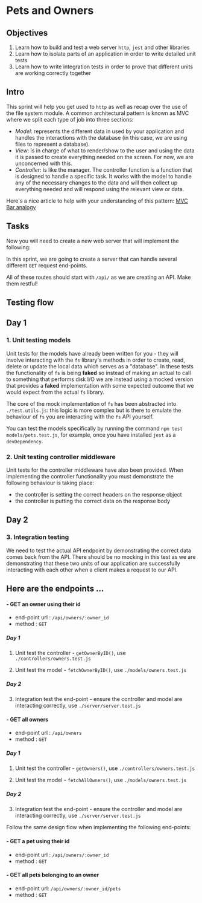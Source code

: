 # Pets and Owners

## Objectives

1. Learn how to build and test a web server `http`, `jest` and other libraries
2. Learn how to isolate parts of an application in order to write detailed unit tests
3. Learn how to write integration tests in order to prove that different units are working correctly together

## Intro

This sprint will help you get used to `http` as well as recap over the use of the file system module. A common architectural pattern is known as MVC where we split each type of job into three sections:

- _Model_: represents the different data in used by your application and handles the interactions with the database (in this case, we are using files to represent a database).
- _View_: is in charge of what to render/show to the user and using the data it is passed to create everything needed on the screen. For now, we are unconcerned with this.
- _Controller_: is like the manager. The controller function is a function that is designed to handle a specific task. It works with the model to handle any of the necessary changes to the data and will then collect up everything needed and will respond using the relevant view or data.

Here's a nice article to help with your understanding of this pattern:
[MVC Bar analogy](https://medium.freecodecamp.org/model-view-controller-mvc-explained-through-ordering-drinks-at-the-bar-efcba6255053)

## Tasks

Now you will need to create a new web server that will implement the following:

In this sprint, we are going to create a server that can handle several different `GET` request end-points.

All of these routes should start with `/api/` as we are creating an API. Make them restful!

## Testing flow

## Day 1

### 1. Unit testing models

Unit tests for the models have already been written for you - they will involve interacting with the `fs` library's methods in order to create, read, delete or update the local data which serves as a "database". In these tests the functionality of `fs` is being **faked** so instead of making an actual to call to something that performs disk I/O we are instead using a mocked version that provides a **faked** implementation with some expected outcome that we would expect from the actual `fs` library.

The core of the mock implementation of `fs` has been abstracted into `./test.utils.js`: this logic is more complex but is there to emulate the behaviour of `fs` you are interacting with the `fs` API yourself.

You can test the models specifically by running the command `npm test models/pets.test.js`, for example, once you have installed `jest` as a `devDependency`.

### 2. Unit testing controller middleware

Unit tests for the controller middleware have also been provided. When implementing the controller functionality you must demonstrate the following behaviour is taking place:

- the controller is setting the correct headers on the response object
- the controller is putting the correct data on the response body

## Day 2

### 3. Integration testing

We need to test the actual API endpoint by demonstrating the correct data comes back from the API. There should be no mocking in this test as we are demonstrating that these two units of our application are successfully interacting with each other when a client makes a request to our API.

## Here are the endpoints ...

#### - GET an owner using their id

- end-point url : `/api/owners/:owner_id`
- method : `GET`

##### Day 1

1. Unit test the controller - `getOwnerByID()`, use `./controllers/owners.test.js`

2. Unit test the model - `fetchOwnerByID()`, use `./models/owners.test.js`

##### Day 2

3. Integration test the end-point - ensure the controller and model are interacting correctly, use `./server/server.test.js`

#### - GET all owners

- end-point url : `/api/owners`
- method : `GET`

##### Day 1

1. Unit test the controller - `getOwners()`, use `./controllers/owners.test.js`

2. Unit test the model - `fetchAllOwners()`, use `./models/owners.test.js`

##### Day 2

3. Integration test the end-point - ensure the controller and model are interacting correctly, use `./server/server.test.js`

Follow the same design flow when implementing the following end-points:

#### - GET a pet using their id

- end-point url : `/api/owners/:owner_id`
- method : `GET`

#### - GET all pets belonging to an owner

- end-point url: `/api/owners/:owner_id/pets`
- method : `GET`
